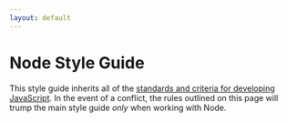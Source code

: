 ```yaml
---
layout: default
---
```


# Node Style Guide

This style guide inherits all of the [standards and criteria for developing JavaScript]({{site.url}}/js-standards). In the event of a conflict, the rules outlined on this page will trump the main style guide *only* when working with Node.